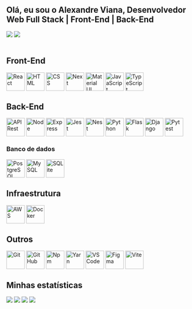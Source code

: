 ## Olá, eu sou o Alexandre Viana, Desenvolvedor Web Full Stack | Front-End | Back-End
<div> 
  <a href = "mailto:alexandreviana94@hotmail.com"><img src="https://img.shields.io/badge/-Email-%23333?style=for-the-badge&logo=hotmail&logoColor=white" target="_blank"></a>
  <a href="https://www.linkedin.com/in/alexandrevianadev/" target="_blank"><img src="https://img.shields.io/badge/-LinkedIn-%230077B5?style=for-the-badge&logo=linkedin&logoColor=white" target="_blank"></a> 
</div>

<div style="display: inline_block"><br>
  <h2>Front-End</h2>
  <img align="center" alt="React" height="48" width="48" src="https://user-images.githubusercontent.com/25181517/183897015-94a058a6-b86e-4e42-a37f-bf92061753e5.png">
  <img align="center" alt="HTML" height="48" width="48" src="https://user-images.githubusercontent.com/25181517/192158954-f88b5814-d510-4564-b285-dff7d6400dad.png">
  <img align="center" alt="CSS" height="48" width="48" src="https://user-images.githubusercontent.com/25181517/183898674-75a4a1b1-f960-4ea9-abcb-637170a00a75.png">
  <img align="center" alt="Next" height="48" width="48" src="https://github.com/marwin1991/profile-technology-icons/assets/136815194/5f8c622c-c217-4649-b0a9-7e0ee24bd704">
  <img align="center" alt="Material UI" height="48" width="48" src="https://user-images.githubusercontent.com/25181517/189716630-fe6c084c-6c66-43af-aa49-64c8aea4a5c2.png">
  <img align="center" alt="JavaScript" height="48" width="48" src="https://user-images.githubusercontent.com/25181517/117447155-6a868a00-af3d-11eb-9cfe-245df15c9f3f.png">
  <img align="center" alt="TypeScript" height="48" width="48" src="https://user-images.githubusercontent.com/25181517/183890598-19a0ac2d-e88a-4005-a8df-1ee36782fde1.png">

  <h2>Back-End</h2>
  <img align="center" alt="API Rest" height="48" width="48" src="https://user-images.githubusercontent.com/25181517/192107858-fe19f043-c502-4009-8c47-476fc89718ad.png">
  <img align="center" alt="Node" height="48" width="48" src="https://user-images.githubusercontent.com/25181517/183568594-85e280a7-0d7e-4d1a-9028-c8c2209e073c.png">
  <img align="center" alt="Express" height="48" width="48" src="https://user-images.githubusercontent.com/25181517/183859966-a3462d8d-1bc7-4880-b353-e2cbed900ed6.png">
  <img align="center" alt="Jest" height="48" width="48" src="https://user-images.githubusercontent.com/25181517/187955005-f4ca6f1a-e727-497b-b81b-93fb9726268e.png">
  <img align="center" alt="Nest" height="48" width="48" src="https://github.com/marwin1991/profile-technology-icons/assets/136815194/519bfaf3-c242-431e-a269-876979f05574">
  <img align="center" alt="Python" height="48" width="48" src="https://user-images.githubusercontent.com/25181517/183423507-c056a6f9-1ba8-4312-a350-19bcbc5a8697.png">
  <img align="center" alt="Flask" height="48" width="48" src="https://user-images.githubusercontent.com/25181517/183423775-2276e25d-d43d-4e58-890b-edbc88e915f7.png">
  <img align="center" alt="Django" height="48" width="48" src="https://github.com/marwin1991/profile-technology-icons/assets/62091613/9bf5650b-e534-4eae-8a26-8379d076f3b4">
  <img align="center" alt="Pytest" height="48" width="48" src="https://user-images.githubusercontent.com/25181517/184117132-9e89a93b-65fb-47c3-91e7-7d0f99e7c066.png">

<h3>Banco de dados</h3>
  <img align="center" alt="PostgreSQL" height="48" width="48" src="https://user-images.githubusercontent.com/25181517/117208740-bfb78400-adf5-11eb-97bb-09072b6bedfc.png">
  <img align="center" alt="MySQL" height="48" width="48" src="https://user-images.githubusercontent.com/25181517/183896128-ec99105a-ec1a-4d85-b08b-1aa1620b2046.png">
  <img align="center" alt="SQLite" height="48" width="48" src="https://github.com/marwin1991/profile-technology-icons/assets/136815194/82df4543-236b-4e45-9604-5434e3faab17">
<!--   <img align="center" alt="MongoDB" height="48" width="48" src="https://user-images.githubusercontent.com/25181517/182884177-d48a8579-2cd0-447a-b9a6-ffc7cb02560e.png"> -->

  <h2>Infraestrutura</h2>
  <img align="center" alt="AWS" height="48" width="48" src="https://user-images.githubusercontent.com/25181517/183896132-54262f2e-6d98-41e3-8888-e40ab5a17326.png">
  <img align="center" alt="Docker" height="48" width="48" src="https://user-images.githubusercontent.com/25181517/117207330-263ba280-adf4-11eb-9b97-0ac5b40bc3be.png">

  <h2>Outros</h2>
  <img align="center" alt="Git" height="48" width="48" src="https://user-images.githubusercontent.com/25181517/192108372-f71d70ac-7ae6-4c0d-8395-51d8870c2ef0.png">
  <img align="center" alt="GitHub" height="48" width="48" src="https://user-images.githubusercontent.com/25181517/192108374-8da61ba1-99ec-41d7-80b8-fb2f7c0a4948.png">
  <img align="center" alt="Npm" height="48" width="48" src="https://user-images.githubusercontent.com/25181517/121401671-49102800-c959-11eb-9f6f-74d49a5e1774.png">
  <img align="center" alt="Yarn" height="48" width="48" src="https://user-images.githubusercontent.com/25181517/183049794-a3dfaddd-22ee-4ffe-b0b4-549ccd4879f9.png">
  <img align="center" alt="VSCode" height="48" width="48" src="https://user-images.githubusercontent.com/25181517/192108891-d86b6220-e232-423a-bf5f-90903e6887c3.png">
  <img align="center" alt="Figma" height="48" width="48" src="https://user-images.githubusercontent.com/25181517/189715289-df3ee512-6eca-463f-a0f4-c10d94a06b2f.png"> 
  <img align="center" alt="Vite" height="48" width="48" src="https://github-production-user-asset-6210df.s3.amazonaws.com/62091613/261395532-b40892ef-efb8-4b0e-a6b5-d1cfc2f3fc35.png">

  
</div>

  ## Minhas estatísticas
  
![](https://github-profile-summary-cards.vercel.app/api/cards/profile-details?username=alexandrevianadev)
![](https://github-profile-summary-cards.vercel.app/api/cards/stats?username=alexandrevianadev)
![](https://github-profile-summary-cards.vercel.app/api/cards/most-commit-language?username=alexandrevianadev)
![](https://github-readme-streak-stats.herokuapp.com?user=alexandrevianadev&locale=pt-br&date_format=j%2Fn%5B%2FY%5D)
 <!-- ![](https://github-profile-summary-cards.vercel.app/api/cards/repos-per-language?username=alexandrevianadev) -->
